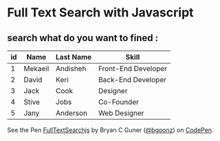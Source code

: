 # Full Text Search with Javascript

## search what do you want to fined :

<table><thead><tr class="header"><th>id</th><th>Name</th><th>Last Name</th><th>Skill</th></tr></thead><tbody><tr class="odd"><td>1</td><td>Mekaeil</td><td>Andisheh</td><td>Front-End Developer</td></tr><tr class="even"><td>2</td><td>David</td><td>Keri</td><td>Back-End Developer</td></tr><tr class="odd"><td>3</td><td>Jack</td><td>Cook</td><td>Designer</td></tr><tr class="even"><td>4</td><td>Stive</td><td>Jobs</td><td>Co-Founder</td></tr><tr class="odd"><td>5</td><td>Jany</td><td>Anderson</td><td>Web Designer</td></tr></tbody></table>

See the Pen [FullTextSearchjs](https://codepen.io/bgoonz/pen/QWvMWoQ) by Bryan C Guner ([@bgoonz](https://codepen.io/bgoonz)) on [CodePen](https://codepen.io).
